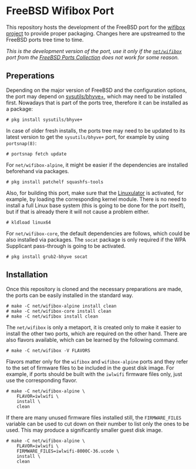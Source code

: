 # FreeBSD Wifibox Port

This repository hosts the development of the FreeBSD port for the
[wifibox project](https://github.com/pgj/freebsd-wifibox) to provide
proper packaging.  Changes here are upstreamed to the FreeBSD ports
tree time to time.

*This is the development version of the port, use it only if the
[`net/wifibox`](https://cgit.freebsd.org/ports/tree/net/wifibox) port
from the [FreeBSD Ports
Collection](https://docs.freebsd.org/en/books/handbook/ports/#ports-using)
does not work for some reason.*

## Preperations

Depending on the major version of FreeBSD and the configuration
options, the port may depend on
[sysutils/bhyve+](https://github.com/pgj/freebsd-bhyve-plus-port/),
which may need to be installed first.  Nowadays that is part of the
ports tree, therefore it can be installed as a package:

```console
# pkg install sysutils/bhyve+
```

In case of older fresh installs, the ports tree may need to be updated
to its latest version to get the `sysutils/bhyve+` port, for example
by using `portsnap(8)`:

```console
# portsnap fetch update
```

For `net/wifibox-alpine`, it might be easier if the dependencies are
installed beforehand via packages.

```console
# pkg install patchelf squashfs-tools
```

Also, for building this port, make sure that the [Linuxulator] is
activated, for example, by loading the corresponding kernel module.
There is no need to install a full Linux base system (this is going to
be done for the port itself), but if that is already there it will not
cause a problem either.

```console
# kldload linux64
```

For `net/wifibox-core`, the default dependencies are follows, which
could be also installed via packages.  The `socat` package is only
required if the WPA Supplicant pass-through is going to be activated.

```console
# pkg install grub2-bhyve socat
```

## Installation

Once this repository is cloned and the necessary preparations are
made, the ports can be easily installed in the standard way.

```console
# make -C net/wifibox-alpine install clean
# make -C net/wifibox-core install clean
# make -C net/wifibox install clean
```

The `net/wifibox` is only a metaport, it is created only to make it
easier to install the other two ports, which are required on the other
hand.  There are also flavors available, which can be learned by the
following command.

```console
# make -C net/wifibox -V FLAVORS
```

Flavors matter only for the `wifibox` and `wifibox-alpine` ports and
they refer to the set of firmware files to be included in the guest
disk image.  For example, if ports should be built with the `iwlwifi`
firmware files only, just use the corresponding flavor.

```console
# make -C net/wifibox-alpine \
	FLAVOR=iwlwifi \
	install \
	clean
```

If there are many unused firmware files installed still, the
`FIRMWARE_FILES` variable can be used to cut down on their number to
list only the ones to be used.  This may produce a significantly
smaller guest disk image.

```console
# make -C net/wifibox-alpine \
	FLAVOR=iwlwifi \
	FIRMWARE_FILES=iwlwifi-8000C-36.ucode \
	install \
	clean
```

[Linuxulator]: https://docs.freebsd.org/en/books/handbook/linuxemu/
